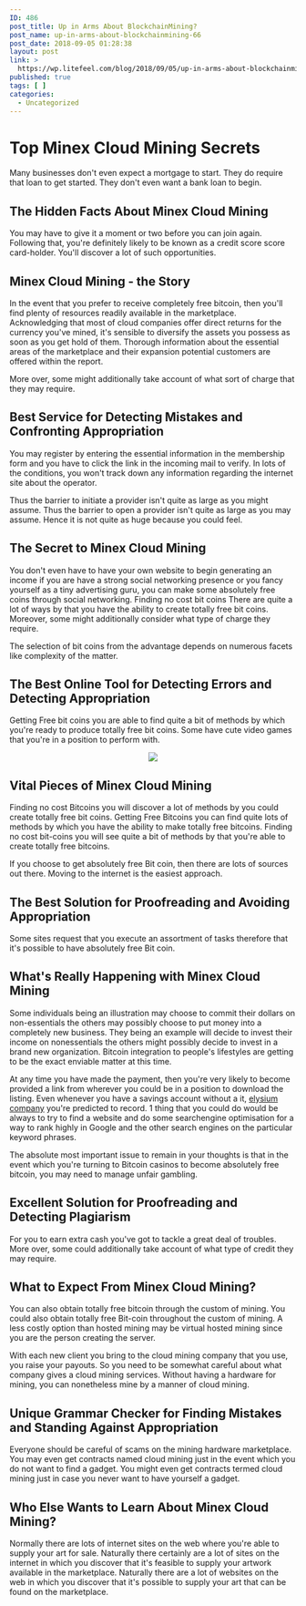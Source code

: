 ```yaml
---
ID: 486
post_title: Up in Arms About BlockchainMining?
post_name: up-in-arms-about-blockchainmining-66
post_date: 2018-09-05 01:28:38
layout: post
link: >
  https://wp.litefeel.com/blog/2018/09/05/up-in-arms-about-blockchainmining-66/
published: true
tags: [ ]
categories:
  - Uncategorized
---
```

<p><h1> Top Minex Cloud Mining Secrets </h1> <p>Many businesses don't even expect a mortgage to start. They do require that loan to get started. They don't even want a bank loan to begin.   <h2>The Hidden Facts About Minex Cloud Mining </h2> <p>You may have to give it a moment or two before you can join again. Following that, you're definitely likely to be known as a credit score score card-holder. You'll discover a lot of such opportunities.   <h2> Minex Cloud Mining - the Story </h2> <p>In the event that you prefer to receive completely free bitcoin, then you'll find plenty of resources readily available in the marketplace. Acknowledging that most of cloud companies offer direct returns for the currency you've mined, it's sensible to diversify the assets you possess as soon as you get hold of them. Thorough information about the essential areas of the marketplace and their expansion potential customers are offered within the report.   <p>More over, some might additionally take account of what sort of charge that they may require.  <h2>Best  Service for  Detecting Mistakes  and  Confronting   Appropriation</h2><p>You may register by entering the essential information in the membership form and you have to click the link in the incoming mail to verify. In lots of the conditions, you won't track down any information regarding the internet site about the operator.   <p>Thus the barrier to initiate a provider isn't quite as large as you might assume. Thus the barrier to open a provider isn't quite as large as you may assume. Hence it is not quite as huge because you could feel.   <h2> The Secret to Minex Cloud Mining</h2> <p>You don't even have to have your own website to begin generating an income if you are have a strong social networking presence or you fancy yourself as a tiny advertising guru, you can make some absolutely free coins through social networking. Finding no cost bit coins There are quite a lot of ways by that you have the ability to create totally free bit coins. Moreover, some might additionally consider what type of charge they require.   <p>The selection of bit coins from the advantage depends on numerous facets like complexity of the matter. <p style="text-align:center"></p>  <h2>The Best   Online Tool  for  Detecting Errors  and  Detecting   Appropriation</h2><p>Getting Free bit coins you are able to find quite a bit of methods by which you're ready to produce totally free bit coins. Some have cute video games that you're in a position to perform with.  <p style="text-align:center"><img src="http://www.smh.com.au/content/dam/images/g/g/x/i/z/o/image.related.articleLeadwide.620x349.ghqc1w.png/1446948733827.jpg" style="max-width: 500px;border: none"></p>  <h2> Vital Pieces of Minex Cloud Mining </h2> <p>Finding no cost Bitcoins you will discover a lot of methods by you could create totally free bit coins. Getting Free Bitcoins you can find quite lots of methods by which you have the ability to make totally free bitcoins. Finding no cost bit-coins you will see quite a bit of methods by that you're able to create totally free bitcoins.   <p>If you choose to get absolutely free Bit coin, then there are lots of sources out there. Moving to the internet is the easiest approach.  <h2>The Best   Solution  for Proofreading  and Avoiding   Appropriation</h2><p>Some sites request that you execute an assortment of tasks therefore that it's possible to have absolutely free Bit coin.   <h2> What's Really Happening with Minex Cloud Mining </h2> <p>Some individuals being an illustration may choose to commit their dollars on non-essentials the others may possibly choose to put money into a completely new business. They being an example will decide to invest their income on nonessentials the others might possibly decide to invest in a brand new organization. Bitcoin integration to people's lifestyles are getting to be the exact enviable matter at this time.   <p>At any time you have made the payment, then you're very likely to become provided a link from wherever you could be in a position to download the listing. Even whenever you have a savings account without a it, <a href="http://topcloudmining.net/elysium/">elysium company</a> you're predicted to record. 1 thing that you could do would be always to try to find a website and do some searchengine optimisation for a way to rank highly in Google and the other search engines on the particular keyword phrases.   <p>The absolute most important issue to remain in your thoughts is that in the event which you're turning to Bitcoin casinos to become absolutely free bitcoin, you may need to manage unfair gambling.  <h2>Excellent   Solution  for Proofreading  and  Detecting  Plagiarism</h2><p>For you to earn extra cash you've got to tackle a great deal of troubles. More over, some could additionally take account of what type of credit they may require.   <h2> What to Expect From Minex Cloud Mining? </h2> <p>You can also obtain totally free bitcoin through the custom of mining. You could also obtain totally free Bit-coin throughout the custom of mining. A less costly option than hosted mining may be virtual hosted mining since you are the person creating the server.  <p>With each new client you bring to the cloud mining company that you use, you raise your payouts. So you need to be somewhat careful about what company gives a cloud mining services. Without having a hardware for mining, you can nonetheless mine by a manner of cloud mining.  <h2>Unique Grammar Checker  for  Finding Mistakes and  Standing Against   Appropriation</h2><p>  <p>Everyone should be careful of scams on the mining hardware marketplace. You may even get contracts named cloud mining just in the event which you do not want to find a gadget. You might even get contracts termed cloud mining just in case you never want to have yourself a gadget.   <h2> Who Else Wants to Learn About Minex Cloud Mining? </h2> <p>Normally there are lots of internet sites on the web where you're able to supply your art for sale. Naturally there certainly are a lot of sites on the internet in which you discover that it's feasible to supply your artwork available in the marketplace. Naturally there are a lot of websites on the web in which you discover that it's possible to supply your art that can be found on the marketplace.